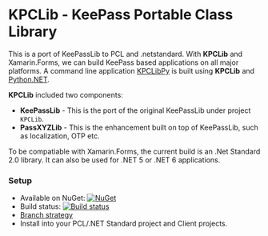 # KPCLib - KeePass Portable Class Library

This is a port of KeePassLib to PCL and .netstandard. With **KPCLib** and Xamarin.Forms, we can build KeePass based applications on all major platforms. A command line application [KPCLibPy][1] is built using **KPCLib** and [Python.NET][2].

**KPCLib** included two components:
- **KeePassLib** - This is the port of the original KeePassLib under project `KPCLib`.
- **PassXYZLib** - This is the enhancement built on top of KeePassLib, such as localization, OTP etc.

To be compatiable with Xamarin.Forms, the current build is an .Net Standard 2.0 library. It can also be used for .NET 5 or .NET 6 applications.

### Setup
* Available on NuGet: [![NuGet](https://img.shields.io/nuget/v/Xam.Plugin.Media.svg?label=NuGet)](https://www.nuget.org/packages/KPCLib)
* Build status: [![Build status](https://ci.appveyor.com/api/projects/status/4py18evnh0xxxvi1?svg=true)](https://ci.appveyor.com/project/shugaoye/kpclib-bccwi)
* [Branch strategy](https://www.atlassian.com/git/tutorials/comparing-workflows/gitflow-workflow)
* Install into your PCL/.NET Standard project and Client projects.


[1]: https://github.com/passxyz/KPCLibPy
[2]: https://github.com/pythonnet/pythonnet